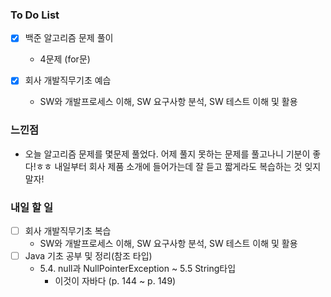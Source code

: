 ### To Do List

- [x] 백준 알고리즘 문제 풀이
  
  - 4문제 (for문)
  
- [x] 회사 개발직무기초 예습

  - SW와 개발프로세스 이해, SW 요구사항 분석, SW 테스트 이해 및 활용

  

### 느낀점

- 오늘 알고리즘 문제를 몇문제 풀었다. 어제 풀지 못하는 문제를 풀고나니 기분이 좋다!ㅎㅎ 내일부터 회사 제품 소개에 들어가는데 잘 듣고 짧게라도 복습하는 것 잊지 말자!



### 내일 할 일

- [ ] 회사 개발직무기초 복습
  - SW와 개발프로세스 이해, SW 요구사항 분석, SW 테스트 이해 및 활용
- [ ] Java 기초 공부 및 정리(참조 타입)
  - 5.4. null과 NullPointerException ~ 5.5 String타입
    - 이것이 자바다 (p. 144 ~ p. 149)
